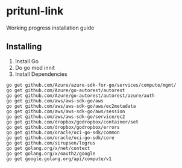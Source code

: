 # pritunl-link
Working progress installation guide

## Installing
1. Install Go
2. Do go mod innit
3. Install Dependencies

```
go get github.com/Azure/azure-sdk-for-go/services/compute/mgmt/
go get github.com/Azure/go-autorest/autorest
go get github.com/Azure/go-autorest/autorest/azure/auth
go get github.com/aws/aws-sdk-go/aws
go get github.com/aws/aws-sdk-go/aws/ec2metadata
go get github.com/aws/aws-sdk-go/aws/session
go get github.com/aws/aws-sdk-go/service/ec2
go get github.com/dropbox/godropbox/container/set
go get github.com/dropbox/godropbox/errors
go get github.com/oracle/oci-go-sdk/common
go get github.com/oracle/oci-go-sdk/core
go get github.com/sirupsen/logrus
go get golang.org/x/net/context
go get golang.org/x/oauth2/google
go get google.golang.org/api/compute/v1
```
